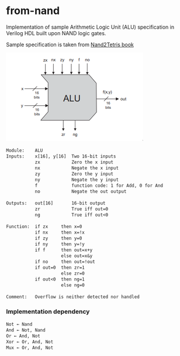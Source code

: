 # from-nand
Implementation of sample Arithmetic Logic Unit (ALU) specification in Verilog HDL built upon NAND logic gates.


Sample specification is taken from [Nand2Tetris book](https://www.nand2tetris.org/_files/ugd/44046b_f0eaab042ba042dcb58f3e08b46bb4d7.pdf)

![ALU](/img/alu.png "ALU")

```
Module:    ALU
Inputs:    x[16], y[16]  Two 16-bit inputs
           zx            Zero the x input
           nx            Negate the x input
           zy            Zero the y input
           ny            Negate the y input
           f             function code: 1 for Add, 0 for And
           no            Negate the out output

Outputs:   out[16]       16-bit output
           zr            True iff out=0
           ng            True iff out<0

Function:  if zx     then x=0
           if nx     then x=!x
           if zy     then y=0
           if ny     then y=!y
           if f      then out=x+y
                     else out=x&y
           if no     then out=!out
           if out=0  then zr=1
                     else zr=0
           if out<0  then ng=1
                     else ng=0

Comment:   Overflow is neither detected nor handled 
```

### Implementation dependency
```
Not ← Nand
And ← Not, Nand
Or ← And, Not
Xor ← Or, And, Not
Mux ← Or, And, Not
```
